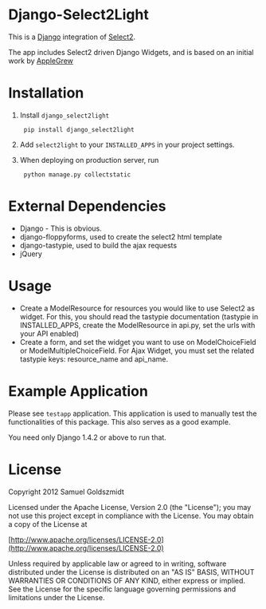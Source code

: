 Django-Select2Light
===================

This is a [Django](https://www.djangoproject.com/) integration of [Select2](http://ivaynberg.github.com/select2/).

The app includes Select2 driven Django Widgets, and is based on an initial work by [AppleGrew](https://github.com/applegrew)

Installation
============

1. Install `django_select2light`

        pip install django_select2light

2. Add `select2light` to your `INSTALLED_APPS` in your project settings.

3. When deploying on production server, run

        python manage.py collectstatic


External Dependencies
=====================

* Django - This is obvious.
* django-floppyforms, used to create the select2 html template
* django-tastypie, used to build the ajax requests
* jQuery


Usage
=====

* Create a ModelResource for resources you would like to use Select2 as widget. For this, you should read the tastypie documentation (tastypie in INSTALLED_APPS, create the ModelResource in api.py, set the urls with your API enabled)
* Create a form, and set the widget you want to use on ModelChoiceField or ModelMultipleChoiceField. For Ajax Widget, you must set the related tastypie keys: resource_name and api_name. 


Example Application
===================
Please see `testapp` application. This application is used to manually test the functionalities of this package. This also serves as a good example.

You need only Django 1.4.2 or above to run that.


License
=======

Copyright 2012 Samuel Goldszmidt

Licensed under the Apache License, Version 2.0 (the "License");
you may not use this project except in compliance with the License.
You may obtain a copy of the License at

[http://www.apache.org/licenses/LICENSE-2.0](http://www.apache.org/licenses/LICENSE-2.0)

Unless required by applicable law or agreed to in writing, software
distributed under the License is distributed on an "AS IS" BASIS,
WITHOUT WARRANTIES OR CONDITIONS OF ANY KIND, either express or implied.
See the License for the specific language governing permissions and
limitations under the License.
